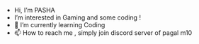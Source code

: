 - Hi, I’m PASHA 
- I’m interested in Gaming and some coding ! 
- 🌱 I’m currently learning Coding
- 📫 How to reach me , simply join discord server of pagal m10 

<!---
PASHA1310/PASHA1310 is a ✨ special ✨ repository because its `README.md` (this file) appears on your GitHub profile.
You can click the Preview link to take a look at your changes.
--->
